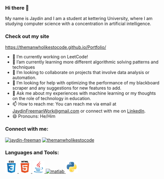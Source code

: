 ### Hi there 👋 
My name is Jaydin and I am a student at kettering University, where I am studying computer science with a concentration in artificial intelligence.
### Check out my site
https://themanwholikestocode.github.io/Portfolio/

- 🔭 I’m currently working on LeetCode!
- 🌱 I’am currently learning more different algorithmic solving patterns and techniques
- 👯 I’m looking to collaborate on projects that involve data analysis or automation.
- 🤔 I’m looking for help with optimizing the performance of my blackboard scraper and any suggestions for new features to add.
- 💬 Ask me about my experiences with machine learning or my thoughts on the role of technology in education.
- 📫 How to reach me: You can reach me via email at JaydinFreemanWork@gmail.com or connect with me on [LinkedIn](https://www.linkedin.com/in/jaydin-freeman/).
- 😄 Pronouns: He/Him

<h3 align="left">Connect with me:</h3>
<p align="left">
<a href="https://linkedin.com/in/jaydin-freeman" target="blank"><img align="center" src="https://raw.githubusercontent.com/rahuldkjain/github-profile-readme-generator/master/src/images/icons/Social/linked-in-alt.svg" alt="jaydin-freeman" height="30" width="40" /></a>
<a href="https://www.leetcode.com/themanwholikestocode" target="blank"><img align="center" src="https://raw.githubusercontent.com/rahuldkjain/github-profile-readme-generator/master/src/images/icons/Social/leet-code.svg" alt="themanwholikestocode" height="30" width="40" /></a>
</p>

<h3 align="left">Languages and Tools:</h3>
<p align="left"> <a href="https://www.w3schools.com/css/" target="_blank" rel="noreferrer"> <img src="https://raw.githubusercontent.com/devicons/devicon/master/icons/css3/css3-original-wordmark.svg" alt="css3" width="40" height="40"/> </a> <a href="https://www.w3.org/html/" target="_blank" rel="noreferrer"> <img src="https://raw.githubusercontent.com/devicons/devicon/master/icons/html5/html5-original-wordmark.svg" alt="html5" width="40" height="40"/> </a> <a href="https://www.java.com" target="_blank" rel="noreferrer"> <img src="https://raw.githubusercontent.com/devicons/devicon/master/icons/java/java-original.svg" alt="java" width="40" height="40"/> </a> <a href="https://www.mathworks.com/" target="_blank" rel="noreferrer"> <img src="https://upload.wikimedia.org/wikipedia/commons/2/21/Matlab_Logo.png" alt="matlab" width="40" height="40"/> </a> <a href="https://www.python.org" target="_blank" rel="noreferrer"> <img src="https://raw.githubusercontent.com/devicons/devicon/master/icons/python/python-original.svg" alt="python" width="40" height="40"/> </a> </p>
